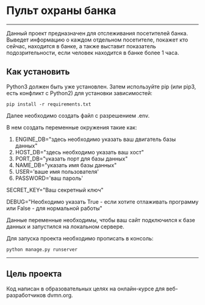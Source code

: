 # Пульт охраны банка

---

Данный проект предназначен для отслеживания посетителей банка. 
Выведет информацию о каждом отдельном посетителе,
покажет кто сейчас, находится в банке, а также выставит 
показатель подозрительности, если человек находится в банке 
более 1 часа.

## Как установить

Python3 должен быть уже установлен. Затем используйте pip (или pip3, есть конфликт с Python2) 
для установки зависимостей:

    pip install -r requirements.txt

Далее необходимо создать файл с разрешением .env. 

В нем создать переменные окружения такие как: 
    
1. ENGINE_DB="здесь необходимо указать ваш двигатель базы данных"
2. HOST_DB="здесь необходимо указать ваш хост"
3. PORT_DB="указать порт для базы данных"
4. NAME_DB="указать имя базы данных"
5. USER='ваше имя пользователя'
6. PASSWORD='ваш пароль'

SECRET_KEY="Ваш секретный ключ"

DEBUG="Необходимо указать True - если хотите отлаживать 
программу или False - для нормальной работы"

Данные переменные необходимы, чтобы ваш сайт подключился 
к базе данных и запустился на локальном сервере.

Для запуска проекта необходимо прописать в консоль:
    
    python manage.py runserver

------
## Цель проекта

Код написан в образовательных целях на онлайн-курсе для веб-разработчиков dvmn.org.